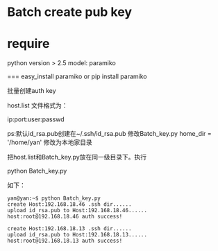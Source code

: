Batch create pub key 
===

require
===
python version > 2.5
model:
paramiko

===
easy_install paramiko  or  pip install paramiko


批量创建auth key

host.list
文件格式为：

ip:port:user:passwd

ps:默认id_rsa.pub创建在~/.ssh/id_rsa.pub
修改Batch_key.py
	home_dir = '/home/yan'
	修改为本地家目录

把host.list和Batch_key.py放在同一级目录下。执行

python Batch_key.py

如下：

	yan@yan:~$ python Batch_key.py 
	create Host:192.168.18.46 .ssh dir......
	upload id_rsa.pub to Host:192.168.18.46......
	host:root@192.168.18.46 auth success!

	create Host:192.168.18.13 .ssh dir......
	upload id_rsa.pub to Host:192.168.18.13......
	host:root@192.168.18.13 auth success!


